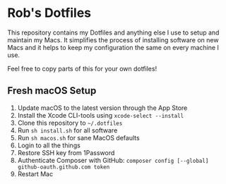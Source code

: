 # Rob's Dotfiles

This repository contains my Dotfiles and anything else I use to setup and maintain my Macs. It simplifies the process of installing software on new Macs and it helps to keep my configuration the same on every machine I use.

Feel free to copy parts of this for your own dotfiles!

## Fresh macOS Setup

1. Update macOS to the latest version through the App Store
2. Install the Xcode CLI-tools using `xcode-select --install`
3. Clone this repository to `~/.dotfiles`
4. Run `sh install.sh` for all software
5. Run `sh macos.sh` for sane MacOS defaults
6. Login to all the things
7. Restore SSH key from 1Password
8. Authenticate Composer with GitHub: `composer config [--global] github-oauth.github.com token`
9. Restart Mac
